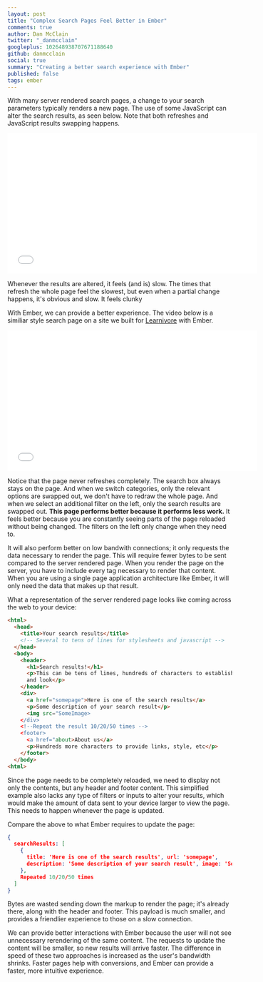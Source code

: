 ```yaml
---
layout: post
title: "Complex Search Pages Feel Better in Ember"
comments: true
author: Dan McClain
twitter: "_danmcclain"
googleplus: 102648938707671188640
github: danmcclain
social: true
summary: "Creating a better search experience with Ember"
published: false
tags: ember
---
```


With many server rendered search pages, a change to your search parameters
typically renders a new page. The use of some JavaScript can alter the
search results, as seen below. Note that both refreshes and JavaScript results
swapping happens.

<iframe width="560" height="315" src="//www.youtube.com/embed/pstevGCOUHs" frameborder="0" allowfullscreen></iframe>

Whenever the results are altered, it feels (and is) slow. The times that
refresh the whole page feel the slowest, but even when a partial
change happens, it's obvious and slow. It feels clunky

With Ember, we can provide a better experience. The video below is a similiar
style search page on a site we built for [Learnivore](http://leanivore.com) with Ember.

<iframe width="560" height="315" src="//www.youtube.com/embed/7F2F1iGOw4s" frameborder="0" allowfullscreen></iframe>

Notice that the page never refreshes completely. The search box always stays on
the page. And when we switch categories, only the relevant options are swapped
out, we don't have to redraw the whole page. And when we select an additional
filter on the left, only the search results are swapped out. **This page performs
better because it performs less work.** It feels better because you are constantly
seeing parts of the page reloaded without being changed. The filters on the left
only change when they need to.

It will also perform better on low bandwith connections; it only requests the
data necessary to render the page.  This will require fewer bytes to be sent
compared to the server rendered page.  When you render the page on the server,
you have to include every tag necessary to render that content. When you are
using a single page application architecture like Ember, it will only need the
data that makes up that result.

What a representation of the server rendered page looks like coming across the
web to your device:

```html
<html>
  <head>
    <title>Your search results</title>
    <!-- Several to tens of lines for stylesheets and javascript -->
  </head>
  <body>
    <header>
      <h1>Search results!</h1>
      <p>This can be tens of lines, hundreds of characters to establish content
      and look</p>
    </header>
    <div>
      <a href="somepage">Here is one of the search results</a>
      <p>Some description of your search result</p>
      <img src="SomeImage>
    </div>
    <!--Repeat the result 10/20/50 times -->
    <footer>
      <a href="about>About us</a>
      <p>Hundreds more characters to provide links, style, etc</p>
    </footer>
  </body>
<html>
```

Since the page needs to be completely reloaded, we need to display not only
the contents, but any header and footer content. This simplified example also
lacks any type of filters or inputs to alter your results, which would make the
amount of data sent to your device larger to view the page. This needs to happen
whenever the page is updated.

Compare the above to what Ember requires to update the page:

```json
{
  searchResults: [
    {
      title: 'Here is one of the search results', url: 'somepage',
      description: 'Some description of your search result', image: 'SomeImage'
    },
    Repeated 10/20/50 times
  ]
}
```

Bytes are wasted sending down the markup to render the page; it's already
there, along with the header and footer. This payload is much smaller, and
provides a friendlier experience to those on a slow connection.

We can provide better interactions with Ember because the user will not see unnecessary
rerendering of the same content. The requests to update the content will be
smaller, so new results will arrive faster. The difference in speed of these two
approaches is increased as the user's bandwidth shrinks. Faster pages help with
conversions, and Ember can provide a faster, more intuitive experience.
